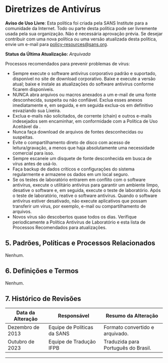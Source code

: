 # Diretrizes de Antivírus

**Aviso de Uso Livre**: Esta política foi criada pela SANS Institute para a comunidade da Internet. Todo ou parte desta política pode ser livremente usada pela sua organização. Não é necessária aprovação prévia. Se desejar contribuir com uma nova política ou uma versão atualizada desta política, envie um e-mail para [policy-resources@sans.org](mailto:policy-resources@sans.org).

**Status da Última Atualização:** _Arquivada_

Processos recomendados para prevenir problemas de vírus:

- Sempre execute o software antivírus corporativo padrão e suportado, disponível no site de download corporativo. Baixe e execute a versão atual; baixe e instale as atualizações do software antivírus conforme ficarem disponíveis.
- NUNCA abra arquivos ou macros anexados a um e-mail de uma fonte desconhecida, suspeita ou não confiável. Exclua esses anexos imediatamente e, em seguida, e em seguida exclua-os em definitivo esvaziando sua Lixeira.
- Exclua e-mails não solicitados, de corrente (chain) e outros e-mails indesejados sem encaminhar, em conformidade com a Política de Uso Aceitável da <Nome da Empresa>.
- Nunca faça download de arquivos de fontes desconhecidas ou suspeitas.
- Evite o compartilhamento direto de disco com acesso de leitura/gravação, a menos que haja absolutamente uma necessidade comercial para isso.
- Sempre escaneie um disquete de fonte desconhecida em busca de vírus antes de usá-lo.
- Faça backup de dados críticos e configurações do sistema regularmente e armazene os dados em um local seguro.
- Se os testes de laboratório entrarem em conflito com o software antivírus, execute o utilitário antivírus para garantir um ambiente limpo, desative o software e, em seguida, execute o teste de laboratório. Após o teste de laboratório, reative o software antivírus. Quando o software antivírus estiver desativado, não execute aplicativos que possam transferir um vírus, por exemplo, e-mail ou compartilhamento de arquivos.
- Novos vírus são descobertos quase todos os dias. Verifique periodicamente a Política Antivírus de Laboratório e esta lista de Processos Recomendados para atualizações.

## 5. Padrões, Políticas e Processos Relacionados
Nenhum.

## 6. Definições e Termos
Nenhum.

## 7. Histórico de Revisões
Data da Alteração | Responsável | Resumo da Alteração
--- | --- | ---
Dezembro de 2013 | Equipe de Políticas da SANS | Formato convertido e arquivado.
Outubro de 2023 | Equipe de Tradução IFPB | Traduzida para Português do Brasil.
---